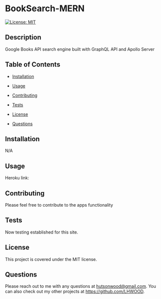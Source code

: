 # BookSearch-MERN

[![License: MIT](https://img.shields.io/badge/License-MIT-yellow.svg)](https://opensource.org/licenses/MIT)

## Description

Google Books API search engine built with GraphQL API and Apollo Server

## Table of Contents

- [Installation](#installation)

- [Usage](#usage)

- [Contributing](#contributing)

- [Tests](#tests)

- [License](#license)

- [Questions](#questions)

## Installation

N/A

## Usage

Heroku link:

## Contributing

Please feel free to contribute to the apps functionality

## Tests

Now testing established for this site.

## License

This project is covered under the MIT license.

## Questions

Please reach out to me with any questions at hutsonwood@gmail.com. You can also check out my other projects at https://github.com/LHWOOD.

